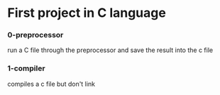 # First project in C language

### 0-preprocessor
run a C file through the preprocessor and save the result into the c file

### 1-compiler
compiles a c file but don't link 

